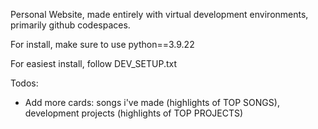 Personal Website, made entirely with virtual development environments, primarily github codespaces.

For install, make sure to use python==3.9.22

For easiest install, follow DEV_SETUP.txt

Todos:
- Add more cards: songs i've made (highlights of TOP SONGS), development projects (highlights of TOP PROJECTS)